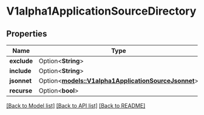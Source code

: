 # V1alpha1ApplicationSourceDirectory

## Properties

Name | Type | Description | Notes
------------ | ------------- | ------------- | -------------
**exclude** | Option<**String**> |  | [optional]
**include** | Option<**String**> |  | [optional]
**jsonnet** | Option<[**models::V1alpha1ApplicationSourceJsonnet**](v1alpha1ApplicationSourceJsonnet.md)> |  | [optional]
**recurse** | Option<**bool**> |  | [optional]

[[Back to Model list]](../README.md#documentation-for-models) [[Back to API list]](../README.md#documentation-for-api-endpoints) [[Back to README]](../README.md)


